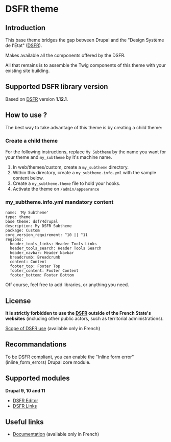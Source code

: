 # DSFR theme

## Introduction

This base theme bridges the gap between Drupal and the "Design Système de l'État" ([DSFR](https://www.systeme-de-design.gouv.fr/)).

Makes available all the components offered by the DSFR.

All that remains is to assemble the Twig components of this theme with your existing site building.

## Supported DSFR library version

Based on [DSFR](https://www.systeme-de-design.gouv.fr/) version **1.12.1**.

## How to use ?

The best way to take advantage of this theme is by creating a child theme: 

### Create a child theme
For the following instructions, replace `My Subtheme` by the name you want for your theme and `my_subtheme` by it's machine name.

1. In web/themes/custom, create a `my_subtheme` directory.
2. Within this directory, create a `my_subtheme.info.yml` with the sample content below.
3. Create a `my_subtheme.theme` file to hold your hooks.
4. Activate the theme on `/admin/appearance`

### my_subtheme.info.yml mandatory content
```
name: 'My Subtheme'
type: theme
base theme: dsfr4drupal
description: My DSFR Subtheme
package: Custom
core_version_requirement: ^10 || ^11
regions:
  header_tools_links: Header Tools Links
  header_tools_search: Header Tools Search
  header_navbar: Header Navbar
  breadcrumb: Breadcrumb
  content: Content
  footer_top: Footer Top
  footer_content: Footer Content
  footer_bottom: Footer Bottom
```
Off course, feel free to add libraries, or anything you need.

## License

**It is strictly forbidden to use the [DSFR](https://www.systeme-de-design.gouv.fr/)
outside of the French State's websites**
(including other public actors, such as territorial administrations).

[Scope of DSFR use](https://www.systeme-de-design.gouv.fr/utilisation-et-organisation/perimetre-d-application)
(available only in French)

## Recommandations

To be DSFR compliant, you can enable the "Inline form error" (inline_form_errors) Drupal core module.

## Supported modules

**Drupal 9, 10 and 11**

* [DSFR Editor](https://www.drupal.org/project/dsfr4drupal_editor)
* [DSFR Links](https://www.drupal.org/project/dsfr4drupal_links)

## Useful links

* [Documentation](https://www.systeme-de-design.gouv.fr/) (available only in French)

